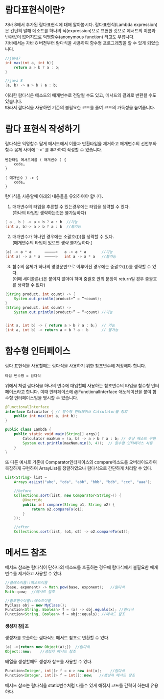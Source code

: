# 람다표현식이란?  
자바 8에서 추가된  람다표현식에 대해 알아봅시다. 람다표현식(Lambda expression)은 간단히 말해 메소드를 하나의 식(expression)으로 표현한 것으로 메서드의 이름과 반환값이 없어지므로 익명함수(anonymous function) 라고도 부릅니다.  
자바에서는 자바 8 버전부터 람다식을 사용하여 함수형 프로그래밍을 할 수 있게 되었습니다. 
~~~java
//java7
int max(int a, int b){
    return a > b ? a : b;
}

//java 8
(a, b) -> a > b ? a : b;
~~~  
이러한 람다식은 메소드의 매개변수로 전달될 수도 있고, 메서드의 결과로 반환될 수도 있습니다.  
따라서 람다식을 사용하면 기존의 불필요한 코드를 줄여 코드의 가독성을 높여줍니다.


# 람다 표현식 작성하기
람다식은 익명함수 답게 메서드에서 이름과 반환타입을 제거하고 매개변수의 선언부와 함수 몸체 사이에 '->' 를 추가하여 작성할 수 있습니다.
~~~
반환타입 메서드이름 ( 매개변수 ) {
	code…
}

~~~



~~~
( 매개변수 ) -> {
	code…
}

~~~
람다식을 사용할때 아래의 내용들을 유의하여야 합니다.
1. 매개변수의 타입을 추론할 수 있는경우에는 타입을 생략할 수 있다.  
(하나의 타입만 생략하는것은 불가능하다)
~~~java
( a , b ) -> a > b ? a : b  //가능
(int a, b)-> a > b ? a : b  //불가능
~~~


2. 매개변수가 하나인 경우에는 소괄호(())를 생략할 수 있다.  
(매개변수의 타입이 있으면 생략 불가능하다.)
~~~java
(a) -> a * a      —————>   a -> a * a       //가능
(int a) -> a * a  —————>   int a -> a * a   //불가능
~~~

3. 함수의 몸체가 하나의 명령문만으로 이루어진 경우에는 중괄호({})를 생략할 수 있다.  
(이때 세미콜론(;)은 붙이지 않아야 하며 중괄호 안의 문장이 return일 경우 중괄호를 생략할 수 없다)
~~~java
(String product, int count) -> {
	System.out.println(product+” = “+count);
}
(String product, int count) -> 
	System.out.println(product+” = “+count) //가능


(int a, int b) -> { return a > b ? a : b;}	// 가능
(int a, int b) -> return a > b ? a : b		// 불가능
~~~


# 함수형 인터페이스
람다 표현식을 사용할때는 람다식을 사용하기 위한 참조변수에 저장해야 합니다.
~~~
타입 변수명 = 람다식
~~~
위에서 처럼 람다식을 하나의 변수에 대입할떄 사용하는 참조변수의 타입을 함수형 인터페이스라고 합니다.
이때 인터페이스에 @FunctionalInterface 애노테이션을 붙여 함수형 인터페이스임을 명시할 수 있습니다.  
~~~java
@FunctionalInterface
interface Calculator { // 함수형 인터페이스 Calculator를 정의
    public int max(int a, int b);
}

public class Lambda {
    public static void main(String[] args){
        Calculator maxNum = (a, b) -> a > b ? a : b; // 추상 메소드 구현
        System.out.println(maxNum.min(3, 4));  // 함수형 인터페이스 사용
    }
}
~~~

또 다른 예시로 기존에 Comparator인터페이스의 compare메소드를 오버라이드하여 복잡하게 구현하여  ArrayList를 정렬하였으나 람다식으로 간단하게 처리할 수 있다.
~~~java
List<String> list = 
    Arrays.asList("abc", "cda", "abb", "bbb", "bdb", "ccc", "aaa");

    //before
    Collections.sort(list, new Comparator<String>() {
        @Override
        public int compare(String o1, String o2) {
            return o2.compareTo(o1);
        }
    });

    //after
    Collections.sort(list, (o1, o2) -> o2.compareTo(o1));
~~~

# 메서드 참조
메서드 참조는 람다식이 단하나의 메소드를 호출하는 경우에 람다식에서 불필요한 매개변수를 제거하고 사용할 수 있다.  
~~~java  
//클래스이름::메소드이름
(base, exponent) -> Math.pow(base, exponent);   //람다식
Math::pow;  //메서드 참조

//참조변수이름::메소드이름
MyClass obj = new MyClass();
Function<String, Boolean> f = (x) -> obj.equals(x); //람다식
Function<String, Boolean> f = obj::equals); //메서드 참조

~~~
#### 생성자 참조
생성자를 호출하는 람다식도 메서드 참조로 변환할 수 있다.
~~~java
(a) ->{return new Object(a);})  //람다식
Object::new;    //생성자 메서드 참조
~~~
배열을 생성할때도 생성자 참조를 사용할 수 있다.
~~~java
Function<Integer, int[]> f = x-> new int[x];    //람다식
Function<Integer, int[]> f = int[]::new;   //생성자 메서드 참조
~~~

메서드 참조는 람다식을 static변수처럼 다룰수 있게 해줘서 코드를 간략히 하는데 유용하다.

